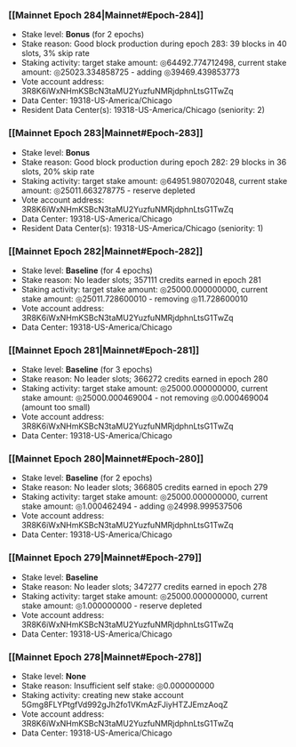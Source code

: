 ### [[Mainnet Epoch 284|Mainnet#Epoch-284]]
* Stake level: **Bonus** (for 2 epochs)
* Stake reason: Good block production during epoch 283: 39 blocks in 40 slots, 3% skip rate
* Staking activity: target stake amount: ◎64492.774712498, current stake amount: ◎25023.334858725 - adding ◎39469.439853773
* Vote account address: 3R8K6iWxNHmKSBcN3taMU2YuzfuNMRjdphnLtsG1TwZq
* Data Center: 19318-US-America/Chicago
* Resident Data Center(s): 19318-US-America/Chicago (seniority: 2)
### [[Mainnet Epoch 283|Mainnet#Epoch-283]]
* Stake level: **Bonus**
* Stake reason: Good block production during epoch 282: 29 blocks in 36 slots, 20% skip rate
* Staking activity: target stake amount: ◎64951.980702048, current stake amount: ◎25011.663278775 - reserve depleted
* Vote account address: 3R8K6iWxNHmKSBcN3taMU2YuzfuNMRjdphnLtsG1TwZq
* Data Center: 19318-US-America/Chicago
* Resident Data Center(s): 19318-US-America/Chicago (seniority: 1)
### [[Mainnet Epoch 282|Mainnet#Epoch-282]]
* Stake level: **Baseline** (for 4 epochs)
* Stake reason: No leader slots; 357111 credits earned in epoch 281
* Staking activity: target stake amount: ◎25000.000000000, current stake amount: ◎25011.728600010 - removing ◎11.728600010
* Vote account address: 3R8K6iWxNHmKSBcN3taMU2YuzfuNMRjdphnLtsG1TwZq
* Data Center: 19318-US-America/Chicago
### [[Mainnet Epoch 281|Mainnet#Epoch-281]]
* Stake level: **Baseline** (for 3 epochs)
* Stake reason: No leader slots; 366272 credits earned in epoch 280
* Staking activity: target stake amount: ◎25000.000000000, current stake amount: ◎25000.000469004 - not removing ◎0.000469004 (amount too small)
* Vote account address: 3R8K6iWxNHmKSBcN3taMU2YuzfuNMRjdphnLtsG1TwZq
* Data Center: 19318-US-America/Chicago
### [[Mainnet Epoch 280|Mainnet#Epoch-280]]
* Stake level: **Baseline** (for 2 epochs)
* Stake reason: No leader slots; 366805 credits earned in epoch 279
* Staking activity: target stake amount: ◎25000.000000000, current stake amount: ◎1.000462494 - adding ◎24998.999537506
* Vote account address: 3R8K6iWxNHmKSBcN3taMU2YuzfuNMRjdphnLtsG1TwZq
* Data Center: 19318-US-America/Chicago
### [[Mainnet Epoch 279|Mainnet#Epoch-279]]
* Stake level: **Baseline**
* Stake reason: No leader slots; 347277 credits earned in epoch 278
* Staking activity: target stake amount: ◎25000.000000000, current stake amount: ◎1.000000000 - reserve depleted
* Vote account address: 3R8K6iWxNHmKSBcN3taMU2YuzfuNMRjdphnLtsG1TwZq
* Data Center: 19318-US-America/Chicago
### [[Mainnet Epoch 278|Mainnet#Epoch-278]]
* Stake level: **None**
* Stake reason: Insufficient self stake: ◎0.000000000
* Staking activity: creating new stake account 5Gmg8FLYPtgfVd992gJh2fo1VKmAzFJiyHTZJEmzAoqZ
* Vote account address: 3R8K6iWxNHmKSBcN3taMU2YuzfuNMRjdphnLtsG1TwZq
* Data Center: 19318-US-America/Chicago